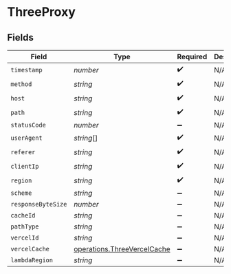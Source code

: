 # ThreeProxy


## Fields

| Field                                                                      | Type                                                                       | Required                                                                   | Description                                                                |
| -------------------------------------------------------------------------- | -------------------------------------------------------------------------- | -------------------------------------------------------------------------- | -------------------------------------------------------------------------- |
| `timestamp`                                                                | *number*                                                                   | :heavy_check_mark:                                                         | N/A                                                                        |
| `method`                                                                   | *string*                                                                   | :heavy_check_mark:                                                         | N/A                                                                        |
| `host`                                                                     | *string*                                                                   | :heavy_check_mark:                                                         | N/A                                                                        |
| `path`                                                                     | *string*                                                                   | :heavy_check_mark:                                                         | N/A                                                                        |
| `statusCode`                                                               | *number*                                                                   | :heavy_minus_sign:                                                         | N/A                                                                        |
| `userAgent`                                                                | *string*[]                                                                 | :heavy_check_mark:                                                         | N/A                                                                        |
| `referer`                                                                  | *string*                                                                   | :heavy_check_mark:                                                         | N/A                                                                        |
| `clientIp`                                                                 | *string*                                                                   | :heavy_check_mark:                                                         | N/A                                                                        |
| `region`                                                                   | *string*                                                                   | :heavy_check_mark:                                                         | N/A                                                                        |
| `scheme`                                                                   | *string*                                                                   | :heavy_minus_sign:                                                         | N/A                                                                        |
| `responseByteSize`                                                         | *number*                                                                   | :heavy_minus_sign:                                                         | N/A                                                                        |
| `cacheId`                                                                  | *string*                                                                   | :heavy_minus_sign:                                                         | N/A                                                                        |
| `pathType`                                                                 | *string*                                                                   | :heavy_minus_sign:                                                         | N/A                                                                        |
| `vercelId`                                                                 | *string*                                                                   | :heavy_minus_sign:                                                         | N/A                                                                        |
| `vercelCache`                                                              | [operations.ThreeVercelCache](../../models/operations/threevercelcache.md) | :heavy_minus_sign:                                                         | N/A                                                                        |
| `lambdaRegion`                                                             | *string*                                                                   | :heavy_minus_sign:                                                         | N/A                                                                        |